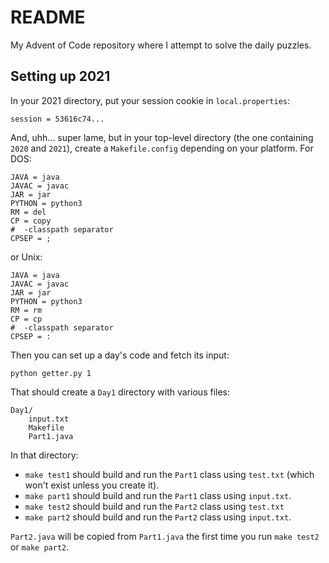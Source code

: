 
# README

My Advent of Code repository where I attempt to solve the daily puzzles.

## Setting up 2021

In your 2021 directory, put your session cookie in `local.properties`:

    session = 53616c74...

And, uhh... super lame, but in your top-level directory (the one containing
`2020` and `2021`), create a `Makefile.config` depending on your
platform.  For DOS:

    JAVA = java
    JAVAC = javac
    JAR = jar
    PYTHON = python3
    RM = del
    CP = copy
    #  -classpath separator
    CPSEP = ;

or Unix:

    JAVA = java
    JAVAC = javac
    JAR = jar
    PYTHON = python3
    RM = rm
    CP = cp
    #  -classpath separator
    CPSEP = :

Then you can set up a day's code and fetch its input:

    python getter.py 1

That should create a `Day1` directory with various files:

    Day1/
        input.txt
        Makefile
        Part1.java

In that directory:
- `make test1` should build and run the `Part1` class using `test.txt` (which
  won't exist unless you create it).
- `make part1` should build and run the `Part1` class using `input.txt`.
- `make test2` should build and run the `Part2` class using `test.txt`
- `make part2` should build and run the `Part2` class using `input.txt`.

`Part2.java` will be copied from `Part1.java` the first time you run
`make test2` or `make part2`.